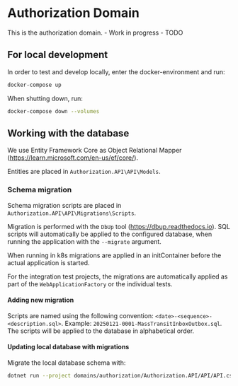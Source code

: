# Authorization Domain

This is the authorization domain. - Work in progress - TODO

## For local development

In order to test and develop locally, enter the docker-environment and run:

```bash
docker-compose up
```

When shutting down, run:

```bash
docker-compose down --volumes
```

## Working with the database

We use Entity Framework Core as Object Relational Mapper (<https://learn.microsoft.com/en-us/ef/core/>).

Entities are placed in `Authorization.API\API\Models`.

### Schema migration

 Schema migration scripts are placed in `Authorization.API\API\Migrations\Scripts`.

Migration is performed with the `DbUp` tool (<https://dbup.readthedocs.io>). SQL scripts will automatically be applied to the configured database, when running the application with the `--migrate` argument.

When running in k8s migrations are applied in an initContainer before the actual application is started.

For the integration test projects, the migrations are automatically applied as part of the `WebApplicationFactory` or the individual tests.

#### Adding new migration

Scripts are named using the following convention: `<date>-<sequence>-<description.sql>`. Example: `20250121-0001-MassTransitInboxOutbox.sql`. The scripts will be applied to the database in alphabetical order.

#### Updating local database with migrations

Migrate the local database schema with:

```bash
dotnet run --project domains/authorization/Authorization.API/API/API.csproj --migrate
```
